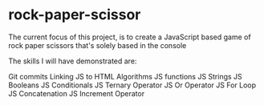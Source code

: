 # rock-paper-scissor

The current focus of this project, is to create a JavaScript based game of rock paper scissors that's solely based in the console

The skills I will have demonstrated are:

Git commits
Linking JS to HTML
Algorithms
JS functions
JS Strings
JS Booleans
JS Conditionals
JS Ternary Operator
JS Or Operator
JS For Loop
JS Concatenation
JS Increment Operator